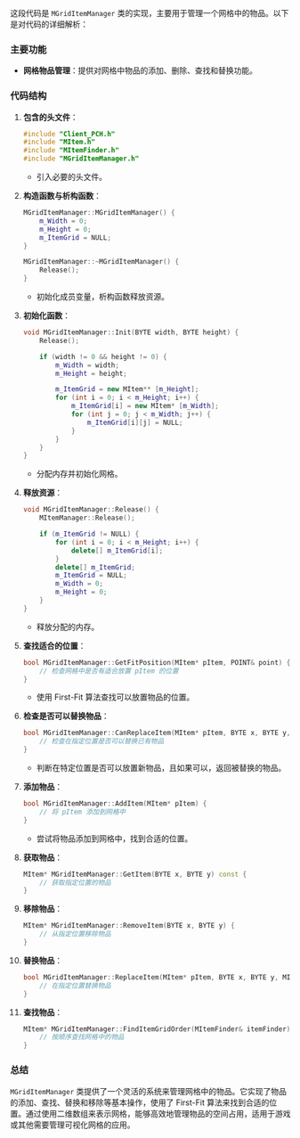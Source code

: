 这段代码是 `MGridItemManager` 类的实现，主要用于管理一个网格中的物品。以下是对代码的详细解析：

### 主要功能

- **网格物品管理**：提供对网格中物品的添加、删除、查找和替换功能。

### 代码结构

1. **包含的头文件**：
   ```cpp
   #include "Client_PCH.h"
   #include "MItem.h"
   #include "MItemFinder.h"
   #include "MGridItemManager.h"
   ```
   - 引入必要的头文件。

2. **构造函数与析构函数**：
   ```cpp
   MGridItemManager::MGridItemManager() {
       m_Width = 0;
       m_Height = 0;
       m_ItemGrid = NULL;
   }

   MGridItemManager::~MGridItemManager() {
       Release();
   }
   ```
   - 初始化成员变量，析构函数释放资源。

3. **初始化函数**：
   ```cpp
   void MGridItemManager::Init(BYTE width, BYTE height) {
       Release();

       if (width != 0 && height != 0) {
           m_Width = width;
           m_Height = height;

           m_ItemGrid = new MItem** [m_Height];
           for (int i = 0; i < m_Height; i++) {
               m_ItemGrid[i] = new MItem* [m_Width];
               for (int j = 0; j < m_Width; j++) {
                   m_ItemGrid[i][j] = NULL;
               }
           }
       }
   }
   ```
   - 分配内存并初始化网格。

4. **释放资源**：
   ```cpp
   void MGridItemManager::Release() {
       MItemManager::Release();

       if (m_ItemGrid != NULL) {
           for (int i = 0; i < m_Height; i++) {
               delete[] m_ItemGrid[i];
           }
           delete[] m_ItemGrid;
           m_ItemGrid = NULL;
           m_Width = 0;
           m_Height = 0;
       }
   }
   ```
   - 释放分配的内存。

5. **查找适合的位置**：
   ```cpp
   bool MGridItemManager::GetFitPosition(MItem* pItem, POINT& point) {
       // 检查网格中是否有适合放置 pItem 的位置
   }
   ```
   - 使用 First-Fit 算法查找可以放置物品的位置。

6. **检查是否可以替换物品**：
   ```cpp
   bool MGridItemManager::CanReplaceItem(MItem* pItem, BYTE x, BYTE y, MItem*& pOldItem) {
       // 检查在指定位置是否可以替换已有物品
   }
   ```
   - 判断在特定位置是否可以放置新物品，且如果可以，返回被替换的物品。

7. **添加物品**：
   ```cpp
   bool MGridItemManager::AddItem(MItem* pItem) {
       // 将 pItem 添加到网格中
   }
   ```
   - 尝试将物品添加到网格中，找到合适的位置。

8. **获取物品**：
   ```cpp
   MItem* MGridItemManager::GetItem(BYTE x, BYTE y) const {
       // 获取指定位置的物品
   }
   ```

9. **移除物品**：
   ```cpp
   MItem* MGridItemManager::RemoveItem(BYTE x, BYTE y) {
       // 从指定位置移除物品
   }
   ```

10. **替换物品**：
    ```cpp
    bool MGridItemManager::ReplaceItem(MItem* pItem, BYTE x, BYTE y, MItem*& pOldItem) {
        // 在指定位置替换物品
    }
    ```

11. **查找物品**：
    ```cpp
    MItem* MGridItemManager::FindItemGridOrder(MItemFinder& itemFinder) const {
        // 按顺序查找网格中的物品
    }
    ```

### 总结

`MGridItemManager` 类提供了一个灵活的系统来管理网格中的物品。它实现了物品的添加、查找、替换和移除等基本操作，使用了 First-Fit 算法来找到合适的位置。通过使用二维数组来表示网格，能够高效地管理物品的空间占用，适用于游戏或其他需要管理可视化网格的应用。